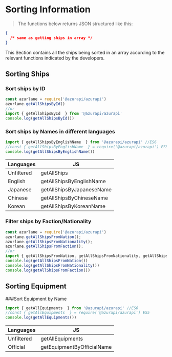 # Sorting Information
> The functions below returns JSON structured like this:

```json
{
  /* same as getting ships in array */
}
```

This Section contains all the ships being sorted in an array according to the relevant functions indicated by the developers.

## Sorting Ships
### Sort ships by ID
```javascript
const azurlane = require('@azurapi/azurapi')
azurlane.getAllShipsById()
//or
import { getAllShipsById  } from '@azurapi/azurapi'
console.log(getAllShipsById())
```

### Sort ships by Names in different languages
```javascript
import { getAllShipsByEnglishName  } from '@azurapi/azurapi' //ES6
//const { getAllShipsByEnglishName  } = require('@azurapi/azurapi') ES5
console.log(getAllShipsByEnglishName())
```

| Languages | JS                        |
|-----------|---------------------------|
| Unfiltered| getAllShips               |
| English   | getAllShipsByEnglishName  |
| Japanese  | getAllShipsByJapaneseName |
| Chinese   | getAllShipsByChineseName  |
| Korean    | getAllShipsByKoreanName   |

### Filter ships by Faction/Nationality
```javascript
const azurlane = require('@azurapi/azurapi')
azurlane.getAllShipsFromNation();
azurlane.getAllShipsFromNationality();
azurlane.getAllShipsFromFaction();
//or
import { getAllShipsFromNation, getAllShipsFromNationality, getAllShipsFromFaction } from '@azurapi/azurapi'
console.log(getAllShipsFromNation())
console.log(getAllShipsFromNationality())
console.log(getAllShipsFromFaction())
```
## Sorting Equipment

###Sort Equipment by Name
```javascript
import { getAllEquipments  } from '@azurapi/azurapi' //ES6
//const { getAllEquipments  } = require('@azurapi/azurapi') ES5
console.log(getAllEquipments())
```

| Languages | JS                        |
|-----------|---------------------------|
| Unfiltered| getAllEquipments          |
| Official  | getEquipmentByOfficialName|
